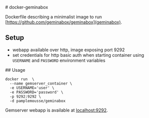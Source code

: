 # docker-geminabox

Dockerfile describing a minimalist image to run [https://github.com/geminabox/geminabox](geminabox).

## Setup

  * webapp available over http, image exposing port 9292
  * set credentials for http basic auth when starting container using ```USERNAME``` and ```PASSWORD``` environment variables

## Usage

```
docker run  \
  --name gemserver_container \
  -e USERNAME='user' \
  -e PASSWORD='password' \
  -p 9292:9292 \
  -d pamplemousse/geminabox
```

Gemserver webapp is available at [localhost:9292](http://localhost:9292).
